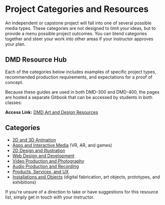 # Project Categories and Resources

An independent or capstone project will fall into one of several possible media types. These categories are not designed to limit your ideas, but to provide a menu possible project outcomes. You can blend categories together and steer your work into other areas if your instructor approves your plan.

## DMD Resource Hub

Each of the categories below includes examples of specific project types, recommended production requirements, and expectations for a proof of concept. 

Because these guides are used in both DMD-300 and DMD-400, the pages are hosted a separate Gitbook that can be accessed by students in both classes: 

**Access Link:** [DMD Art and Design Resources](https://dmd-program.github.io/art-design-course-resources)

## Categories

* [2D and 3D Animation](https://dmd-program.github.io/art-design-course-resources/animation.html)
* [Apps and Interactive Media](https://dmd-program.github.io/art-design-course-resourcesapps-and-interactive.html) \(VR, AR, and games)
* [2D Design and Illustration](https://dmd-program.github.io/art-design-course-resourcesillustration-and-2d.html)
* [Web Design and Development](https://dmd-program.github.io/art-design-course-resourcesweb-design.html) 
* [Video Production and Photography](https://dmd-program.github.io/art-design-course-resourcesvideo-and-photo)
* [Audio Production and Recording](https://dmd-program.github.io/art-design-course-resourcesaudio.html)
* [Products, Services, and UX](https://dmd-program.github.io/art-design-course-resourcesproducts-services-ux)
* [Installations and Objects](https://dmd-program.github.io/art-design-course-resourcesinstallations-and-objects.html) \(digital fabrication, art objects, prototypes, and exhibitions\)


If you're unsure of a direction to take or have suggestions for this resource list, simply get in touch with your instructor.



